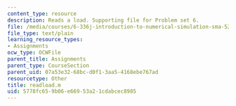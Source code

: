 ```yaml
---
content_type: resource
description: Reads a load. Supporting file for Problem set 6.
file: /media/courses/6-336j-introduction-to-numerical-simulation-sma-5211-fall-2003/5778fc659b06e66953a21cdabcec8985_readload.m
file_type: text/plain
learning_resource_types:
- Assignments
ocw_type: OCWFile
parent_title: Assignments
parent_type: CourseSection
parent_uid: 07a53e32-68bc-d0f1-3aa5-4168ebe767ad
resourcetype: Other
title: readload.m
uid: 5778fc65-9b06-e669-53a2-1cdabcec8985
---
```

